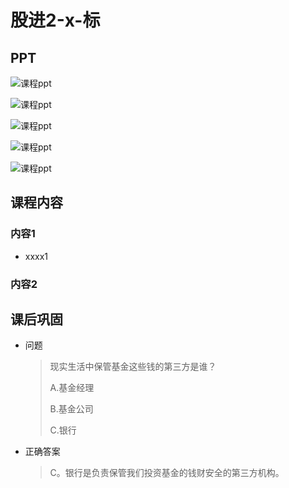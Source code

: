 # 股进2-x-标

## PPT

![课程ppt](assets/2-x-1.jpg)

![课程ppt](assets/2-x-2.jpg)

![课程ppt](assets/2-x-3.jpg)

![课程ppt](assets/2-x-4.jpg)

![课程ppt](assets/2-x-5.jpg)

## 课程内容

### 内容1

- xxxx1

  > 

### 内容2

## 课后巩固

- 问题

  > 现实生活中保管基金这些钱的第三方是谁？
  >
  > A.基金经理
  >
  > B.基金公司
  >
  > C.银行

- 正确答案

  > C。银行是负责保管我们投资基金的钱财安全的第三方机构。